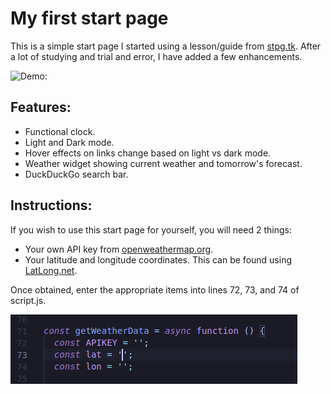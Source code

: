 # My first start page

This is a simple start page I started using a lesson/guide from [stpg.tk](https://stpg.tk/guides/basic-startpage). After a lot of studying and trial and error, I have added a few enhancements.

![Demo:](./startpage-az-demo2.gif)

## Features:

- Functional clock.
- Light and Dark mode.
- Hover effects on links change based on light vs dark mode.
- Weather widget showing current weather and tomorrow's forecast.
- DuckDuckGo search bar.

## Instructions:

If you wish to use this start page for yourself, you will need 2 things:

- Your own API key from [openweathermap.org](https://openweathermap.org/appid).
- Your latitude and longitude coordinates. This can be found using [LatLong.net](https://www.latlong.net/).

Once obtained, enter the appropriate items into lines 72, 73, and 74 of script.js.

![API and latlon screenshot](./api-latlon-screenshot-2.png)
